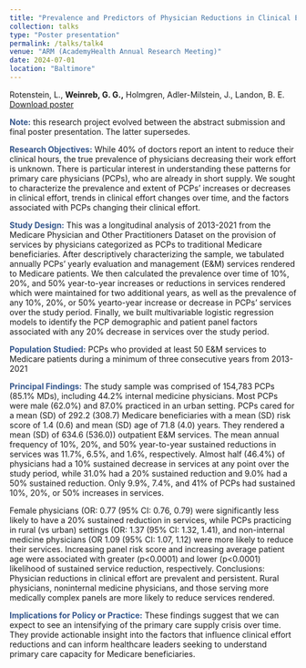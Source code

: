 ```yaml
---
title: "Prevalence and Predictors of Physician Reductions in Clinical Effort: A Nationwide, Longitudinal Analysis"
collection: talks
type: "Poster presentation"
permalink: /talks/talk4
venue: "ARM (AcademyHealth Annual Research Meeting)"
date: 2024-07-01
location: "Baltimore"
---
```


Rotenstein, L., <b>Weinreb, G. G.,</b> Holmgren, Adler-Milstein, J., Landon, B. E. [Download poster](https://gabeweinreb.github.io/files/Prevalence%20and%20Predictors%20Care%20Poster%20Lisa%20-%20LR%206.26.pdf)

<b style="color:#34568b">Note:</b> this research project evolved between the abstract submission and final poster presentation. The latter supersedes.

<b style="color:#34568b">Research Objectives:</b> While 40% of doctors report an intent to reduce their clinical hours,
the true prevalence of physicians decreasing their work effort is unknown. There is particular
interest in understanding these patterns for primary care physicians (PCPs), who are already in short supply. We sought to characterize the prevalence and extent of PCPs’ increases or decreases in clinical effort, trends
in clinical effort changes over time, and the factors associated with PCPs changing their clinical effort.

<b style="color:#34568b">Study Design:</b> This was a longitudinal analysis of 2013-2021 from the Medicare Physician and Other
Practitioners Dataset on the provision of services by physicians categorized as PCPs to traditional
Medicare beneficiaries. After descriptively characterizing the sample, we tabulated annually PCPs’ yearly
evaluation and management (E&M) services rendered to Medicare patients. We then calculated the
prevalence over time of 10%, 20%, and 50% year-to-year increases or reductions in services rendered
which were maintained for two additional years, as well as the prevalence of any 10%, 20%, or 50% yearto-year increase or decrease in PCPs’ services over the study period. Finally, we built multivariable logistic
regression models to identify the PCP demographic and patient panel factors associated with any 20%
decrease in services over the study period.

<b style="color:#34568b">Population Studied:</b> PCPs who provided at least 50 E&M services to Medicare patients during a minimum
of three consecutive years from 2013-2021

<b style="color:#34568b">Principal Findings:</b>
The study sample was comprised of 154,783 PCPs (85.1% MDs), including 44.2% internal medicine
physicians. Most PCPs were male (62.0%) and 87.0% practiced in an urban setting. PCPs cared for a mean
(SD) of 292.2 (308.7) Medicare beneficiaries with a mean (SD) risk score of 1.4 (0.6) and mean (SD) age of
71.8 (4.0) years. They rendered a mean (SD) of 634.6 (536.0)) outpatient E&M services.
The mean annual frequency of 10%, 20%, and 50% year-to-year sustained reductions in services was
11.7%, 6.5%, and 1.6%, respectively. Almost half (46.4%) of physicians had a 10% sustained decrease in
services at any point over the study period, while 31.0% had a 20% sustained reduction and 9.0% had a
50% sustained reduction. Only 9.9%, 7.4%, and 41% of PCPs had sustained 10%, 20%, or 50% increases in
services.

Female physicians (OR: 0.77 (95% CI: 0.76, 0.79) were significantly less likely to have a 20% sustained
reduction in services, while PCPs practicing in rural (vs urban) settings (OR: 1.37 (95% CI: 1.32, 1.41), and
non-internal medicine physicians (OR 1.09 (95% CI: 1.07, 1.12) were more likely to reduce their services.
Increasing panel risk score and increasing average patient age were associated with greater (p<0.0001)
and lower (p<0.0001) likelihood of sustained service reduction, respectively.
Conclusions: Physician reductions in clinical effort are prevalent and persistent. Rural physicians, noninternal medicine physicians, and those serving more medically complex panels are more likely to reduce
services rendered.

<b style="color:#34568b">Implications for Policy or Practice:</b> These findings suggest that we can expect to see an intensifying of the
primary care supply crisis over time. They provide actionable insight into the factors that influence
clinical effort reductions and can inform healthcare leaders seeking to understand primary care capacity
for Medicare beneficiaries.
